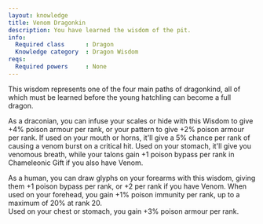 ```yaml
---
layout: knowledge
title: Venom Dragonkin
description: You have learned the wisdom of the pit.
info:
  Required class      : Dragon
  Knowledge category  : Dragon Wisdom
reqs:
  Required powers     : None
---
```


This wisdom represents one of the four main paths of dragonkind, all of which 
must be learned before the young hatchling can become a full dragon.

As a draconian, you can infuse your scales or hide with this Wisdom to give +4%
poison armour per rank, or your pattern to give +2% poison armour per rank.  If
used on your mouth or horns, it'll give a 5% chance per rank of causing a venom
burst on a critical hit.  Used on your stomach, it'll give you venomous breath,
while your talons gain +1 poison bypass per rank in Chameleonic Gift if you 
also have Venom.

As a human, you can draw glyphs on your forearms with this wisdom, giving them 
+1 poison bypass per rank, or +2 per rank if you have Venom.  When used on your
forehead, you gain +1% poison immunity per rank, up to a maximum of 20% at rank 20.  
Used on your chest or stomach, you gain +3% poison armour per rank.
